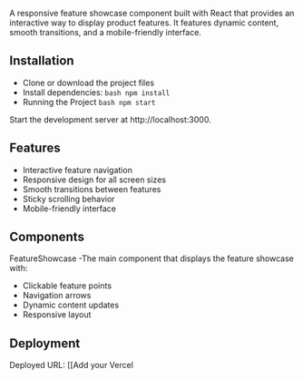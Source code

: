 A responsive feature showcase component built with React that provides an interactive way to display product features. It features dynamic content, smooth transitions, and a mobile-friendly interface.

## Installation
- Clone or download the project files
- Install dependencies:
``bash
npm install
``
- Running the Project
``bash
npm start
``

Start the development server at http://localhost:3000.

## Features
- Interactive feature navigation
- Responsive design for all screen sizes
- Smooth transitions between features
- Sticky scrolling behavior
- Mobile-friendly interface

## Components
FeatureShowcase -The main component that displays the feature showcase with:
- Clickable feature points
- Navigation arrows
- Dynamic content updates
- Responsive layout

## Deployment
Deployed URL: [[Add your Vercel[](https://ui-features.vercel.app/)
